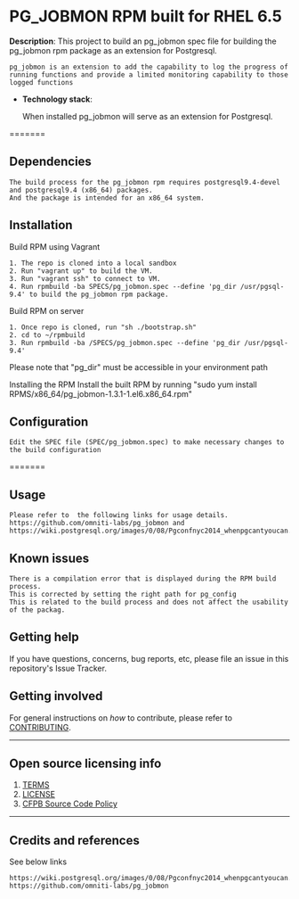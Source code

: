 # PG_JOBMON RPM built for RHEL 6.5

**Description**: This project to build an pg_jobmon spec file for building the pg_jobmon rpm package as an extension for Postgresql.

    pg_jobmon is an extension to add the capability to log the progress of running functions and provide a limited monitoring capability to those logged functions


  - **Technology stack**: 

    When installed pg_jobmon will serve as an extension for Postgresql. 



=======

## Dependencies

    The build process for the pg_jobmon rpm requires postgresql9.4-devel and postgresql9.4 (x86_64) packages. 
    And the package is intended for an x86_64 system.

## Installation

Build RPM using Vagrant

    1. The repo is cloned into a local sandbox
    2. Run "vagrant up" to build the VM.
    3. Run "vagrant ssh" to connect to VM.
    4. Run rpmbuild -ba SPECS/pg_jobmon.spec --define 'pg_dir /usr/pgsql-9.4' to build the pg_jobmon rpm package.

Build RPM on server

    1. Once repo is cloned, run "sh ./bootstrap.sh"
    2. cd to ~/rpmbuild 
    3. Run rpmbuild -ba /SPECS/pg_jobmon.spec --define 'pg_dir /usr/pgsql-9.4'

Please note that "pg_dir" must be accessible in your environment path

Installing the RPM 
Install the built RPM by running "sudo yum install RPMS/x86_64/pg_jobmon-1.3.1-1.el6.x86_64.rpm"

## Configuration

    Edit the SPEC file (SPEC/pg_jobmon.spec) to make necessary changes to the build configuration

=======

## Usage

    Please refer to  the following links for usage details.
    https://github.com/omniti-labs/pg_jobmon and
    https://wiki.postgresql.org/images/0/08/Pgconfnyc2014_whenpgcantyoucan.pdf


## Known issues

    There is a compilation error that is displayed during the RPM build process. 
    This is corrected by setting the right path for pg_config
    This is related to the build process and does not affect the usability of the packag.

## Getting help

If you have questions, concerns, bug reports, etc, please file an issue in this repository's Issue Tracker.


## Getting involved

For general instructions on _how_ to contribute, please refer to [CONTRIBUTING](CONTRIBUTING.md).


----

## Open source licensing info
1. [TERMS](TERMS.md)
2. [LICENSE](LICENSE)
3. [CFPB Source Code Policy](https://github.com/cfpb/source-code-policy/)


----

## Credits and references

See below links

    https://wiki.postgresql.org/images/0/08/Pgconfnyc2014_whenpgcantyoucan.pdf
    https://github.com/omniti-labs/pg_jobmon
